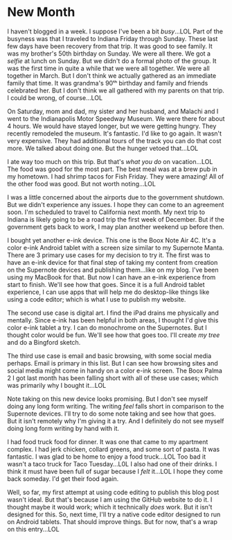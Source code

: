 ﻿# New Month

I haven't blogged in a week. I suppose I've been a bit *busy*...LOL Part of the busyness was that I traveled to Indiana Friday through Sunday. These last few days have been recovery from that trip. It was good to see family. It was my brother's 50th birthday on Sunday. We were all there. We got a *selfie* at lunch on Sunday. But we didn't do a formal photo of the group. It was the first time in quite a while that we were all together. We were all together in March. But I don't think we actually gathered as an immediate family that time. It was grandma's 90ᵗʰ birthday and family and friends celebrated her. But I don't think we all gathered with my parents on that trip. I could be wrong, of course...LOL

On Saturday, mom and dad, my sister and her husband, and Malachi and I went to the Indianapolis Motor Speedway Museum. We were there for about 4 hours. We would have stayed longer, but we were getting hungry. They recently remodeled the museum. It's fantastic. I'd like to go again. It wasn't very expensive. They had additional tours of the track you can do that cost more. We talked about doing one. But the hunger vetoed that...LOL

I ate way too much on this trip. But that's *what you do* on vacation...LOL The food was good for the most part. The best meal was at a brew pub in my hometown. I had shrimp tacos for Fish Friday. They were amazing! All of the other food was good. But not worth noting...LOL

I was a little concerned about the airports due to the government shutdown. But we didn't experience any issues. I hope they can come to an agreement soon. I'm scheduled to travel to California next month. My next trip to Indiana is likely going to be a road trip the first week of December. But if the government gets back to work, I may plan another weekend up before then.

I bought yet another e-ink device. This one is the Boox Note Air 4C. It's a color e-ink Android tablet with a screen size similar to my Supernote Manta. There are 3 primary use cases for my decision to try it. The first was to have an e-ink device for that final step of taking my content from creation on the Supernote devices and publishing them...like on my blog. I've been using my MacBook for that. But now I can have an e-ink experience from start to finish. We'll see how that goes. Since it is a full Android tablet experience, I can use apps that will help me do desktop-like things like using a code editor; which is what I use to publish my website.

The second use case is digital art. I find the iPad drains me physically and mentally. Since e-ink has been helpful in both areas, I thought I'd give this color e-ink tablet a try. I can do monochrome on the Supernotes. But I thought color would be fun. We'll see how that goes too. I'll create *my tree* and do a Bingford sketch.

The third use case is email and basic browsing, with some social media perhaps. Email is primary in this list. But I can see how browsing sites and social media might come in handy on a color e-ink screen. The Boox Palma 2 I got last month has been falling short with all of these use cases; which was primarily why I bought it...LOL

Note taking on this new device looks promising. But I don't see myself doing any long form writing. The writing *feel* falls short in comparison to the Supernote devices. I'll try to do some note taking and see how that goes. But it isn't remotely why I'm giving it a try. And I definitely do not see myself doing long form writing by hand with it.

I had food truck food for dinner. It was one that came to my apartment complex. I had jerk chicken, collard greens, and some sort of pasta. It was fantastic. I was glad to be home to enjoy a food truck...LOL Too bad it wasn't a taco truck for Taco Tuesday...L0L I also had one of their drinks. I think it must have been full of sugar because I *felt* it...LOL I hope they come back someday. I'd get their food again.

Well, so far, my first attempt at using code editing to publish this blog post wasn't ideal. But that's because I am using the GitHub website to do it. I thought maybe it would work; which it technically *does* work. But it isn't designed for this. So, next time, I'll try a native code editor designed to run on Android tablets. That should improve things. But for now, that's a wrap on this entry...LOL

